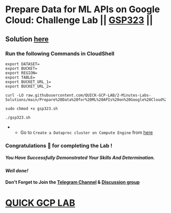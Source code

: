 # Prepare Data for ML APIs on Google Cloud: Challenge Lab || [GSP323](https://www.cloudskillsboost.google/focuses/11044?parent=catalog) ||

## Solution [here]()

### Run the following Commands in CloudShell

```
export DATASET=
export BUCKET=
export REGION=
export TABLE=
export BUCKET_URL_1=
export BUCKET_URL_2=
```
```
curl -LO raw.githubusercontent.com/QUICK-GCP-LAB/2-Minutes-Labs-Solutions/main/Prepare%20Data%20for%20ML%20APIs%20on%20Google%20Cloud%20Challenge%20Lab/gsp323.sh

sudo chmod +x gsp323.sh

./gsp323.sh
```

* * Go to `Create a Dataproc cluster on Compute Engine` from [here](https://console.cloud.google.com/dataproc/clustersAdd?)

### Congratulations 🎉 for completing the Lab !

##### *You Have Successfully Demonstrated Your Skills And Determination.*

#### *Well done!*

#### Don't Forget to Join the [Telegram Channel](https://t.me/QuickGcpLab) & [Discussion group](https://t.me/QuickGcpLabChats)

# [QUICK GCP LAB](https://www.youtube.com/@quickgcplab)